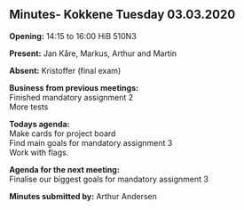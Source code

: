 ## Minutes- Kokkene Tuesday 03.03.2020
**Opening:**
14:15 to 16:00 HiB 510N3

**Present:**
Jan Kåre, Markus, Arthur and Martin

**Absent:**
Kristoffer (final exam)

**Business from previous meetings:**\
    Finished mandatory assignment 2\
    More tests
	
**Todays agenda:**\
    Make cards for project board\
    Find main goals for mandatory assignment 3\
    Work with flags.

**Agenda for the next meeting:**\
    Finalise our biggest goals for mandatory assignment 3

**Minutes submitted by:**
Arthur Andersen